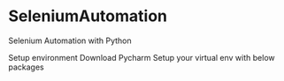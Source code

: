 # SeleniumAutomation
Selenium Automation with Python

Setup environment 
Download Pycharm
Setup your virtual env with below packages
